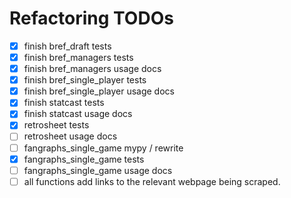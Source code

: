 # Refactoring TODOs

- [x] finish bref_draft tests
- [x] finish bref_managers tests
- [x] finish bref_managers usage docs
- [x] finish bref_single_player tests
- [x] finish bref_single_player usage docs
- [x] finish statcast tests
- [x] finish statcast usage docs
- [x] retrosheet tests
- [ ] retrosheet usage docs
- [ ] fangraphs_single_game mypy / rewrite
- [x] fangraphs_single_game tests
- [ ] fangraphs_single_game usage docs
- [ ] all functions add links to the relevant webpage being scraped.
